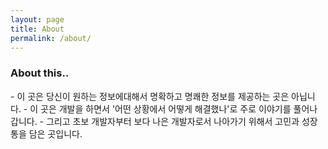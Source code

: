 ```yaml
---
layout: page
title: About
permalink: /about/
---
```


<h3>About this..</h3>
- 이 곳은 당신이 원하는 정보에대해서 명확하고 명쾌한 정보를 제공하는 곳은 아닙니다.
- 이 곳은 개발을 하면서 '어떤 상황에서 어떻게 해결했나'로 주로 이야기를 풀어나갑니다.  
- 그리고 초보 개발자부터 보다 나은 개발자로서 나아가기 위해서 고민과 성장통을 담은 곳입니다.
